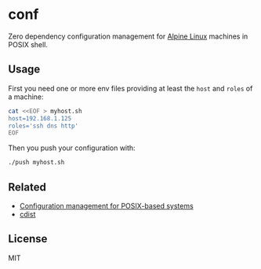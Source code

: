 conf
====

Zero dependency configuration management for
[Alpine Linux][alpine] machines in POSIX shell.

Usage
-----

First you need one or more env files providing at least the `host` and
`roles` of a machine:

```sh
cat <<EOF > myhost.sh
host=192.168.1.125
roles='ssh dns http'
EOF
```

Then you push your configuration with:

```sh
./push myhost.sh
```

Related
-------

* [Configuration management for POSIX-based systems][posix_cm]
* [cdist][]

License
-------

MIT

[alpine]: http://alpinelinux.org/
[posix_cm]: http://www.webprojekty.cz/ccx/wobsite/article/posix_cm.html
[cdist]: http://www.nico.schottelius.org/software/cdist/
